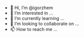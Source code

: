 - 👋 Hi, I’m @igorzhem
- 👀 I’m interested in ...
- 🌱 I’m currently learning ...
- 💞️ I’m looking to collaborate on ...
- 📫 How to reach me ...

<!---
igorzhem/igorzhem is a ✨ special ✨ repository because its `README.md` (this file) appears on your GitHub profile.
You can click the Preview link to take a look at your changes.
--->
